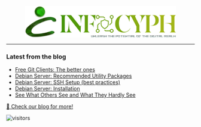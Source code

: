 <p align="center">
    <a href="https://infocyph.com" target="_blank">
        <img src="https://raw.githubusercontent.com/infocyph/.github/main/profile/logo-icon-slogun.png" width="80%">
    </a>
</p>

<hr>

### Latest from the blog
<!-- BLOG-POST-LIST:START -->
- [Free Git Clients: The better ones](https://blog.infocyph.com/git-clients-the-better-ones-b38a6df6a82e?source=rss----04c43a49e62c---4)
- [Debian Server: Recommended Utility Packages](https://blog.infocyph.com/debian-server-recommended-non-security-packages-75a4c6a09f6b?source=rss----04c43a49e62c---4)
- [Debian Server: SSH Setup &lpar;best practices&rpar;](https://blog.infocyph.com/debian-server-ssh-setup-226c1bd4449f?source=rss----04c43a49e62c---4)
- [Debian Server: Installation](https://blog.infocyph.com/debian-server-installation-35ed66d5f2f1?source=rss----04c43a49e62c---4)
- [See What Others See and What They Hardly See](https://blog.infocyph.com/see-what-others-see-and-what-they-hardly-see-f19fb8225816?source=rss----04c43a49e62c---4)
<!-- BLOG-POST-LIST:END -->

[:book: Check our blog for more!](https://blog.infocyph.com/)

![visitors](https://visitor-badge.laobi.icu/badge?page_id=infocyph.com)
